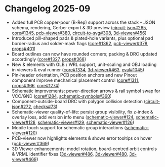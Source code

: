 # Changelog 2025-09

- Added full PCB copper-pour (B-Rep) support across the stack – JSON schema, rendering, Gerber export & 3D preview ([circuit-json#265](https://github.com/tscircuit/circuit-json/pull/265), [core#1345](https://github.com/tscircuit/core/pull/1345), [pcb-viewer#380](https://github.com/tscircuit/pcb-viewer/pull/380), [circuit-to-svg#308](https://github.com/tscircuit/circuit-to-svg/pull/308), [3d-viewer#456](https://github.com/tscircuit/3d-viewer/pull/456))
- Introduced pill-shaped pads & plated-hole variants, plus optional pad border-radius and solder-mask flags ([core#1362](https://github.com/tscircuit/core/pull/1362), [pcb-viewer#378](https://github.com/tscircuit/pcb-viewer/pull/378), [props#401](https://github.com/tscircuit/props/pull/401))
- Board outlines can now have rounded corners; packing & DRC updated accordingly ([core#1327](https://github.com/tscircuit/core/pull/1327), [props#368](https://github.com/tscircuit/props/pull/368))
- New <cadmodel/> & <cadassembly/> elements with GLB / WRL support, unit-scaling and OBJ loading in viewers & eval runner ([core#1334](https://github.com/tscircuit/core/pull/1334), [3d-viewer#463](https://github.com/tscircuit/3d-viewer/pull/463), [eval#1045](https://github.com/tscircuit/eval/pull/1045))
- Pin-header orientation, PCB position anchors and new Pinout component improve mechanical placement control ([core#1311](https://github.com/tscircuit/core/pull/1311), [props#366](https://github.com/tscircuit/props/pull/366), [core#1274](https://github.com/tscircuit/core/pull/1274))
- Schematic improvements: power-direction arrows & rail symbol swap for VCC/GND ([core#1284](https://github.com/tscircuit/core/pull/1284), [schematic-symbols#360](https://github.com/tscircuit/schematic-symbols/pull/360))
- Component-outside-board DRC with polygon collision detection ([circuit-json#272](https://github.com/tscircuit/circuit-json/pull/272), [checks#73](https://github.com/tscircuit/checks/pull/73))
- Schematic-viewer quality-of-life: persist group visibility, fix z-index & overlay loss, add version info menu ([schematic-viewer#124](https://github.com/tscircuit/schematic-viewer/pull/124), [schematic-viewer#128](https://github.com/tscircuit/schematic-viewer/pull/128), [schematic-viewer#129](https://github.com/tscircuit/schematic-viewer/pull/129), [schematic-viewer#126](https://github.com/tscircuit/schematic-viewer/pull/126))
- Mobile touch support for schematic group interactions ([schematic-viewer#120](https://github.com/tscircuit/schematic-viewer/pull/120))
- PCB-viewer now highlights elements & shows error tooltips on hover ([pcb-viewer#369](https://github.com/tscircuit/pcb-viewer/pull/369))
- 3D Viewer enhancements: model rotation, board-centred orbit controls & VRML identifier fixes ([3d-viewer#486](https://github.com/tscircuit/3d-viewer/pull/486), [3d-viewer#480](https://github.com/tscircuit/3d-viewer/pull/480), [3d-viewer#469](https://github.com/tscircuit/3d-viewer/pull/469))
